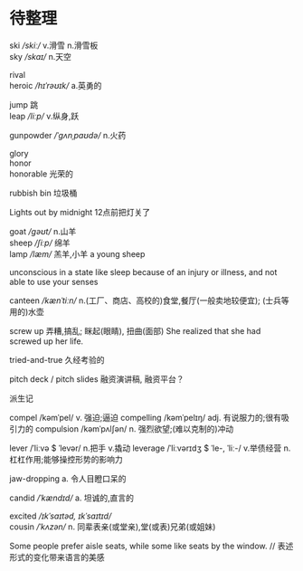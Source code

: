 # 待整理

ski  _/skiː/_  v.滑雪 n.滑雪板  
sky  _/skaɪ/_  n.天空  

rival  
heroic  _/hɪˈrəʊɪk/_  a.英勇的  

jump  跳  
leap  _/liːp/_  v.纵身,跃  

gunpowder  _/ˈɡʌnˌpaʊdə/_  n.火药  

glory  
honor  
honorable  光荣的  

rubbish bin  垃圾桶  

Lights out by midnight  12点前把灯关了  

goat  _/ɡəʊt/_  n.山羊  
sheep  _/ʃiːp/_  绵羊  
lamp  _/læm/_  羔羊,小羊  a young sheep


unconscious  in a state like sleep because of an injury or illness, and not able to use your senses

canteen  _/kænˈtiːn/_  n.(工厂、商店、高校的)食堂,餐厅(一般卖地较便宜); (士兵等用的)水壶

screw up  弄糟,搞乱; 眯起(眼睛), 扭曲(面部)  She realized that she had screwed up her life.

tried-and-true  久经考验的  


pitch deck / pitch slides  融资演讲稿, 融资平台？



派生记

compel  /kəmˈpel/  v. 强迫;逼迫
compelling  /kəmˈpelɪŋ/  adj. 有说服力的;很有吸引力的
compulsion  /kəmˈpʌlʃən/  n. 强烈欲望;(难以克制的)冲动

lever  /ˈliːvə $ ˈlevər/  n.把手 v.撬动
leverage  /ˈliːvərɪdʒ $ ˈle-, ˈliː-/  v.举债经营 n.杠杠作用;能够操控形势的影响力




jaw-dropping  a. 令人目瞪口呆的  

candid  _/ˈkændɪd/_  a. 坦诚的,直言的  

excited  _/ɪkˈsaɪtəd, ɪkˈsaɪtɪd/_  
cousin  _/ˈkʌzən/_  n. 同辈表亲(或堂亲),堂(或表)兄弟(或姐妹)

Some people prefer aisle seats, while some like seats by the window. // 表述形式的变化带来语言的美感
